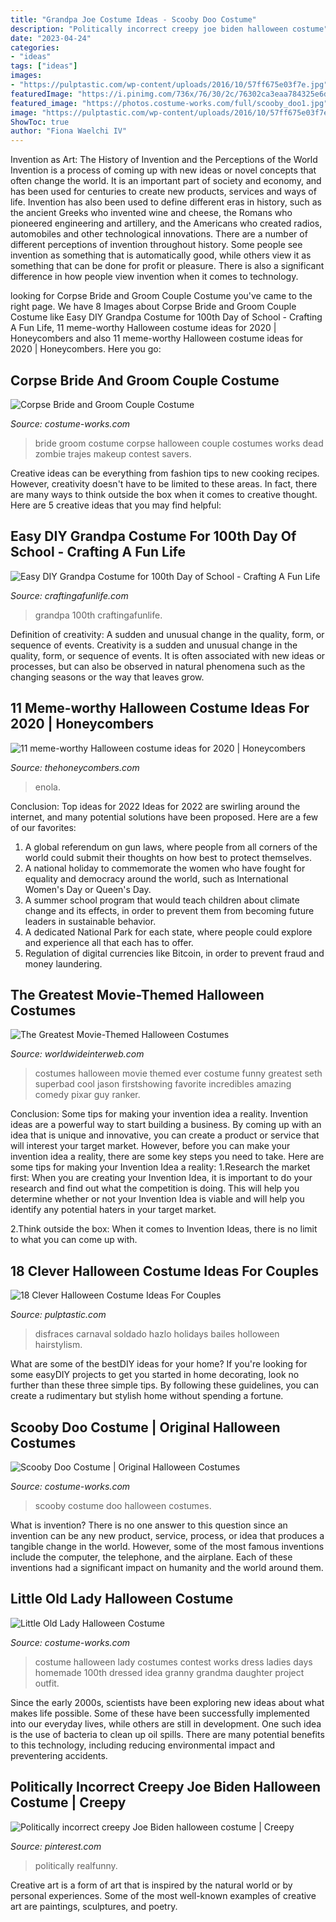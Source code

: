 ```yaml
---
title: "Grandpa Joe Costume Ideas - Scooby Doo Costume"
description: "Politically incorrect creepy joe biden halloween costume"
date: "2023-04-24"
categories:
- "ideas"
tags: ["ideas"]
images:
- "https://pulptastic.com/wp-content/uploads/2016/10/57ff675e03f7e.jpg"
featuredImage: "https://i.pinimg.com/736x/76/30/2c/76302ca3eaa784325e6d6f2f622fd686.jpg"
featured_image: "https://photos.costume-works.com/full/scooby_doo1.jpg"
image: "https://pulptastic.com/wp-content/uploads/2016/10/57ff675e03f7e.jpg"
ShowToc: true
author: "Fiona Waelchi IV"
---
```



Invention as Art: The History of Invention and the Perceptions of the World
Invention is a process of coming up with new ideas or novel concepts that often change the world. It is an important part of society and economy, and has been used for centuries to create new products, services and ways of life. Invention has also been used to define different eras in history, such as the ancient Greeks who invented wine and cheese, the Romans who pioneered engineering and artillery, and the Americans who created radios, automobiles and other technological innovations.
There are a number of different perceptions of invention throughout history. Some people see invention as something that is automatically good, while others view it as something that can be done for profit or pleasure. There is also a significant difference in how people view invention when it comes to technology.

	

		
looking for Corpse Bride and Groom Couple Costume you've came to the right page. We have 8 Images about Corpse Bride and Groom Couple Costume like Easy DIY Grandpa Costume for 100th Day of School - Crafting A Fun Life, 11 meme-worthy Halloween costume ideas for 2020 | Honeycombers and also 11 meme-worthy Halloween costume ideas for 2020 | Honeycombers. Here you go:
		
    
## Corpse Bride And Groom Couple Costume

<img loading=lazy src="https://photos.costume-works.com/full/corpse_bride_and_groom.jpg" onerror="this.onerror=null;this.src='https://tse2.mm.bing.net/th?id=OIP.LGs5kELHz8GUZW7GeCq4VgHaJ6&amp;pid=15.1';" alt="Corpse Bride and Groom Couple Costume">

_Source: costume-works.com_

>bride groom costume corpse halloween couple costumes works dead zombie trajes makeup contest savers. 

	

Creative ideas can be everything from fashion tips to new cooking recipes. However, creativity doesn't have to be limited to these areas. In fact, there are many ways to think outside the box when it comes to creative thought. Here are 5 creative ideas that you may find helpful:

    
## Easy DIY Grandpa Costume For 100th Day Of School - Crafting A Fun Life

<img loading=lazy src="https://craftingafunlife.com/wp-content/uploads/2021/02/PXL_20210208_160057075.PORTRAIT-1536x2048.jpg" onerror="this.onerror=null;this.src='https://tse2.mm.bing.net/th?id=OIP.MG1wa5xyTfuc7XJ5LtRRngHaJ4&amp;pid=15.1';" alt="Easy DIY Grandpa Costume for 100th Day of School - Crafting A Fun Life">

_Source: craftingafunlife.com_

>grandpa 100th craftingafunlife. 

	

Definition of creativity: A sudden and unusual change in the quality, form, or sequence of events.
Creativity is a sudden and unusual change in the quality, form, or sequence of events. It is often associated with new ideas or processes, but can also be observed in natural phenomena such as the changing seasons or the way that leaves grow.

    
## 11 Meme-worthy Halloween Costume Ideas For 2020 | Honeycombers

<img loading=lazy src="https://static.thehoneycombers.com/wp-content/uploads/sites/2/2020/10/Enola-Holmes-halloween-costume-ideas-768x549.png" onerror="this.onerror=null;this.src='https://tse2.mm.bing.net/th?id=OIP.94p_YmyiAJqWdGRYiWN-KQHaFS&amp;pid=15.1';" alt="11 meme-worthy Halloween costume ideas for 2020 | Honeycombers">

_Source: thehoneycombers.com_

>enola. 

	

Conclusion: Top ideas for 2022
Ideas for 2022 are swirling around the internet, and many potential solutions have been proposed. Here are a few of our favorites: 
1. A global referendum on gun laws, where people from all corners of the world could submit their thoughts on how best to protect themselves. 
2. A national holiday to commemorate the women who have fought for equality and democracy around the world, such as International Women's Day or Queen's Day. 
3. A summer school program that would teach children about climate change and its effects, in order to prevent them from becoming future leaders in sustainable behavior. 
4. A dedicated National Park for each state, where people could explore and experience all that each has to offer. 
5. Regulation of digital currencies like Bitcoin, in order to prevent fraud and money laundering.

    
## The Greatest Movie-Themed Halloween Costumes

<img loading=lazy src="https://worldwideinterweb.com/wp-content/uploads/2016/10/best-group-costumes-ever.jpg" onerror="this.onerror=null;this.src='https://tse2.mm.bing.net/th?id=OIP.7lkuTHgCtop6LBPzaz5jzwHaJ3&amp;pid=15.1';" alt="The Greatest Movie-Themed Halloween Costumes">

_Source: worldwideinterweb.com_

>costumes halloween movie themed ever costume funny greatest seth superbad cool jason firstshowing favorite incredibles amazing comedy pixar guy ranker. 

	

Conclusion: Some tips for making your invention idea a reality.
Invention ideas are a powerful way to start building a business. By coming up with an idea that is unique and innovative, you can create a product or service that will interest your target market. However, before you can make your invention idea a reality, there are some key steps you need to take. Here are some tips for making your Invention Idea a reality:
1.Research the market first: When you are creating your Invention Idea, it is important to do your research and find out what the competition is doing. This will help you determine whether or not your Invention Idea is viable and will help you identify any potential haters in your target market.

2.Think outside the box: When it comes to Invention Ideas, there is no limit to what you can come up with.

    
## 18 Clever Halloween Costume Ideas For Couples

<img loading=lazy src="https://pulptastic.com/wp-content/uploads/2016/10/57ff675e03f7e.jpg" onerror="this.onerror=null;this.src='https://tse1.mm.bing.net/th?id=OIP.W5rR8mecffQ9cmBikqg3NgHaJ4&amp;pid=15.1';" alt="18 Clever Halloween Costume Ideas For Couples">

_Source: pulptastic.com_

>disfraces carnaval soldado hazlo holidays bailes holloween hairstylism. 

	

What are some of the bestDIY ideas for your home?
If you're looking for some easyDIY projects to get you started in home decorating, look no further than these three simple tips. By following these guidelines, you can create a rudimentary but stylish home without spending a fortune.

    
## Scooby Doo Costume | Original Halloween Costumes

<img loading=lazy src="https://photos.costume-works.com/full/scooby_doo1.jpg" onerror="this.onerror=null;this.src='https://tse3.mm.bing.net/th?id=OIP.oAZ45rmTNiJxrNezYGiY8wHaJ3&amp;pid=15.1';" alt="Scooby Doo Costume | Original Halloween Costumes">

_Source: costume-works.com_

>scooby costume doo halloween costumes. 

	

What is invention?
There is no one answer to this question since an invention can be any new product, service, process, or idea that produces a tangible change in the world. However, some of the most famous inventions include the computer, the telephone, and the airplane. Each of these inventions had a significant impact on humanity and the world around them.

    
## Little Old Lady Halloween Costume

<img loading=lazy src="https://photos.costume-works.com/full/little_old_lady4.jpg" onerror="this.onerror=null;this.src='https://tse4.mm.bing.net/th?id=OIP.FZitfl1Hx_XRJOQfgZ0A2wHaJ3&amp;pid=15.1';" alt="Little Old Lady Halloween Costume">

_Source: costume-works.com_

>costume halloween lady costumes contest works dress ladies days homemade 100th dressed idea granny grandma daughter project outfit. 

	

Since the early 2000s, scientists have been exploring new ideas about what makes life possible. Some of these have been successfully implemented into our everyday lives, while others are still in development. One such idea is the use of bacteria to clean up oil spills. There are many potential benefits to this technology, including reducing environmental impact and preventering accidents.

    
## Politically Incorrect Creepy Joe Biden Halloween Costume | Creepy

<img loading=lazy src="https://i.pinimg.com/736x/76/30/2c/76302ca3eaa784325e6d6f2f622fd686.jpg" onerror="this.onerror=null;this.src='https://tse4.mm.bing.net/th?id=OIP.BcwCnfwJUOZ4qBRyqoQzuwHaJ3&amp;pid=15.1';" alt="Politically incorrect creepy Joe Biden halloween costume | Creepy">

_Source: pinterest.com_

>politically realfunny. 

	

Creative art is a form of art that is inspired by the natural world or by personal experiences. Some of the most well-known examples of creative art are paintings, sculptures, and poetry.

